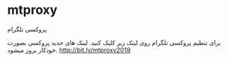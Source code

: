 # mtproxy
پروکسی تلگرام

برای تنظیم پروکسی تلگرام روی لینک زیر کلیک کنید. لینک های جدید پروکسی بصورت خودکار بروز میشود.
http://bit.ly/mtproxy2019
